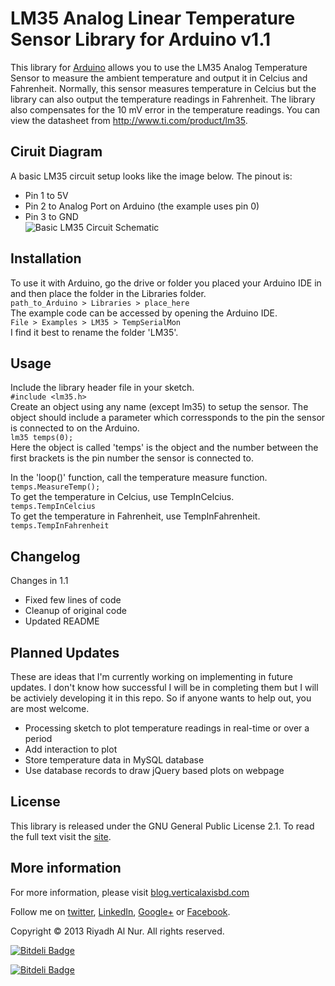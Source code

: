 # LM35 Analog Linear Temperature Sensor Library for Arduino v1.1

This library for [Arduino](http://www.arduino.cc) allows you to use the LM35 Analog Temperature Sensor to measure the ambient temperature and output it in Celcius and Fahrenheit. Normally, this sensor measures temperature in Celcius but the library can also output the temperature readings in Fahrenheit. The library also compensates for the 10 mV error in the temperature readings. You can view the datasheet from http://www.ti.com/product/lm35.

## Ciruit Diagram
A basic LM35 circuit setup looks like the image below. The pinout is:  
* Pin 1 to 5V
* Pin 2 to Analog Port on Arduino (the example uses pin 0)
* Pin 3 to GND  
![Basic LM35 Circuit Schematic](https://dl.dropboxusercontent.com/u/27002489/schematic.png)

## Installation
To use it with Arduino, go the drive or folder you placed your Arduino IDE in and then place the folder in the Libraries folder.  
    ```path_to_Arduino > Libraries > place_here```  
The example code can be accessed by opening the Arduino IDE.  
    ```File > Examples > LM35 > TempSerialMon```   
I find it best to rename the folder 'LM35'. 

## Usage
Include the library header file in your sketch.  
    ```#include <lm35.h>```  
Create an object using any name (except lm35) to setup the sensor. The object should include a parameter which corressponds to the pin the sensor is connected to on the Arduino.  
    ````lm35 temps(0);````  
Here the object is called 'temps' is the object and the number between the first brackets is the pin number the sensor is connected to.

In the 'loop()' function, call the temperature measure function.  
    ```temps.MeasureTemp();```  
To get the temperature in Celcius, use TempInCelcius.  
    ```temps.TempInCelcius```  
To get the temperature in Fahrenheit, use TempInFahrenheit.  
    ```temps.TempInFahrenheit```  

## Changelog
Changes in 1.1 
* Fixed few lines of code 
* Cleanup of original code
* Updated README

## Planned Updates 
These are ideas that I'm currently working on implementing in future updates. I don't know how successful I will be in completing them but I will be activiely developing it in this repo. So if anyone wants to help out, you are most welcome. 
* Processing sketch to plot temperature readings in real-time or over a period
* Add interaction to plot 
* Store temperature data in MySQL database 
* Use database records to draw jQuery based plots on webpage

## License
This library is released under the GNU General Public License 2.1. To read the full text visit the [site](https://gnu.org/licenses/gpl.html).

## More information
For more information, please visit [blog.verticalaxisbd.com](http://blog.verticalaxisbd.com)

Follow me on [twitter](https://twitter.com/riyadhalnur),  [LinkedIn](http://bd.linkedin.com/in/riyadhalnur),  [Google+](http://plus.google.com//u/0/+RiyadhAlNur) or [Facebook](http://www.facebook.com/riyadhalnur).

Copyright &copy; 2013 Riyadh Al Nur. All rights reserved.

[![Bitdeli Badge](https://d2weczhvl823v0.cloudfront.net/riyadhalnur/lm35_library_for_arduino/trend.png)](https://bitdeli.com/free "Bitdeli Badge")



[![Bitdeli Badge](https://d2weczhvl823v0.cloudfront.net/riyadhalnur/lm35_library_for_arduino/trend.png)](https://bitdeli.com/free "Bitdeli Badge")

